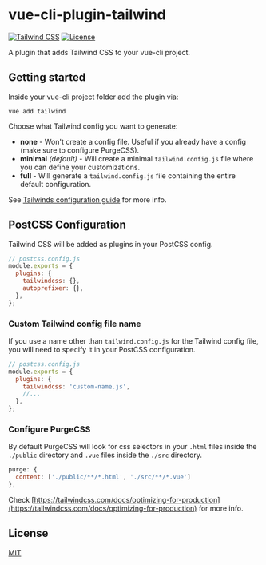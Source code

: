 # vue-cli-plugin-tailwind
[![Tailwind CSS](https://img.shields.io/badge/tailwindcss-^2.0.2-blue)](https://tailwindcss.com/)
[![License](https://img.shields.io/npm/l/vue-cli-plugin-tailwind.svg)](https://github.com/forsartis/vue-cli-plugin-tailwind/blob/master/LICENSE)

A plugin that adds Tailwind CSS to your vue-cli project.

## Getting started
Inside your vue-cli project folder add the plugin via:
```
vue add tailwind
```
Choose what Tailwind config you want to generate:
* **none** - Won't create a config file. Useful if you already have a config (make sure to configure PurgeCSS).
* **minimal** *(default)* - Will create a minimal `tailwind.config.js` file where you can define your customizations.
* **full** - Will generate a `tailwind.config.js` file containing the entire default configuration.

See [Tailwinds configuration guide](https://tailwindcss.com/docs/configuration) for more info.

## PostCSS Configuration
Tailwind CSS will be added as plugins in your PostCSS config.
```javascript
// postcss.config.js
module.exports = {
  plugins: {
    tailwindcss: {},
    autoprefixer: {},
  },
};
```
### Custom Tailwind config file name
If you use a name other than `tailwind.config.js` for the Tailwind config file, you will need to specify it in your PostCSS configuration.
```javascript
// postcss.config.js
module.exports = {
  plugins: {
    tailwindcss: 'custom-name.js',
    //...
  },
};
```
### Configure PurgeCSS
By default PurgeCSS will look for css selectors in your `.html` files inside the `./public` directory and `.vue` files inside the `./src` directory.
```javascript
purge: {
  content: ['./public/**/*.html', './src/**/*.vue']
},
```
Check [https://tailwindcss.com/docs/optimizing-for-production](https://tailwindcss.com/docs/optimizing-for-production) for more info.

## License
[MIT](https://github.com/forsartis/vue-cli-plugin-tailwind/blob/master/LICENSE)
